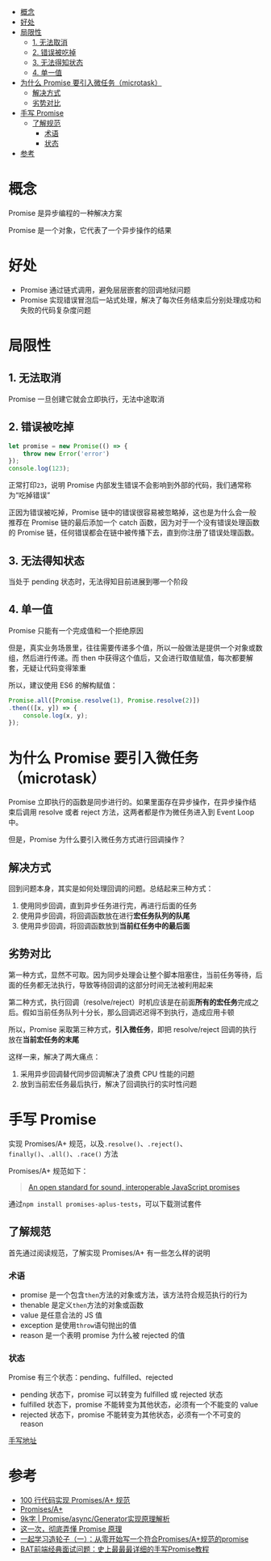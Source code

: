 <!-- TOC -->

- [概念](#概念)
- [好处](#好处)
- [局限性](#局限性)
  - [1. 无法取消](#1-无法取消)
  - [2. 错误被吃掉](#2-错误被吃掉)
  - [3. 无法得知状态](#3-无法得知状态)
  - [4. 单一值](#4-单一值)
- [为什么 Promise 要引入微任务（microtask）](#为什么-promise-要引入微任务microtask)
  - [解决方式](#解决方式)
  - [劣势对比](#劣势对比)
- [手写 Promise](#手写-promise)
  - [了解规范](#了解规范)
    - [术语](#术语)
    - [状态](#状态)
- [参考](#参考)

<!-- /TOC -->
# 概念
Promise 是异步编程的一种解决方案

Promise 是一个对象，它代表了一个异步操作的结果

# 好处
- Promise 通过链式调用，避免层层嵌套的回调地狱问题
- Promise 实现错误冒泡后一站式处理，解决了每次任务结束后分别处理成功和失败的代码复杂度问题

# 局限性
## 1. 无法取消
Promise 一旦创建它就会立即执行，无法中途取消

## 2. 错误被吃掉
```js
let promise = new Promise(() => {
    throw new Error('error')
});
console.log(123);
```
正常打印`23`，说明 Promise 内部发生错误不会影响到外部的代码，我们通常称为“吃掉错误”

正因为错误被吃掉，Promise 链中的错误很容易被忽略掉，这也是为什么会一般推荐在 Promise 链的最后添加一个 catch 函数，因为对于一个没有错误处理函数的 Promise 链，任何错误都会在链中被传播下去，直到你注册了错误处理函数。

## 3. 无法得知状态
当处于 pending 状态时，无法得知目前进展到哪一个阶段

## 4. 单一值
Promise 只能有一个完成值和一个拒绝原因

但是，真实业务场景里，往往需要传递多个值，所以一般做法是提供一个对象或数组，然后进行传递。而 then 中获得这个值后，又会进行取值赋值，每次都要解套，无疑让代码变得笨重

所以，建议使用 ES6 的解构赋值：
```js
Promise.all([Promise.resolve(1), Promise.resolve(2)])
.then(([x, y]) => {
    console.log(x, y);
});
```

# 为什么 Promise 要引入微任务（microtask）
Promise 立即执行的函数是同步进行的。如果里面存在异步操作，在异步操作结束后调用 resolve 或者 reject 方法，这两者都是作为微任务进入到 Event Loop 中。

但是，Promise 为什么要引入微任务方式进行回调操作？

## 解决方式
回到问题本身，其实是如何处理回调的问题。总结起来三种方式：
1. 使用同步回调，直到异步任务进行完，再进行后面的任务
2. 使用异步回调，将回调函数放在进行**宏任务队列的队尾**
3. 使用异步回调，将回调函数放到**当前红任务中的最后面**

## 劣势对比
第一种方式，显然不可取。因为同步处理会让整个脚本阻塞住，当前任务等待，后面的任务都无法执行，导致等待回调的这部分时间无法被利用起来

第二种方式，执行回调（resolve/reject）时机应该是在前面**所有的宏任务**完成之后。假如当前任务队列十分长，那么回调迟迟得不到执行，造成应用卡顿

所以，Promise 采取第三种方式，**引入微任务**，即把 resolve/reject 回调的执行放在**当前宏任务的末尾**

这样一来，解决了两大痛点：
1. 采用异步回调替代同步回调解决了浪费 CPU 性能的问题
2. 放到当前宏任务最后执行，解决了回调执行的实时性问题

# 手写 Promise
实现 Promises/A+ 规范，以及`.resolve()`、`.reject()`、`finally()`、`.all()`、`.race()` 方法

Promises/A+ 规范如下：
> [An open standard for sound, interoperable JavaScript promises](https://promisesaplus.com/)

通过`npm install promises-aplus-tests`，可以下载测试套件

## 了解规范
首先通过阅读规范，了解实现 Promises/A+ 有一些怎么样的说明

### 术语
- promise 是一个包含`then`方法的对象或方法，该方法符合规范执行的行为
- thenable 是定义`then`方法的对象或函数
- value 是任意合法的 JS 值
- exception 是使用`throw`语句抛出的值
- reason 是一个表明 promise 为什么被 rejected 的值

### 状态
Promise 有三个状态：pending、fulfilled、rejected  

- pending 状态下，promise 可以转变为 fulfilled 或 rejected 状态
- fulfilled 状态下，promise 不能转变为其他状态，必须有一个不能变的 value
- rejected 状态下，promise 不能转变为其他状态，必须有一个不可变的 reason

[手写地址](../coding/promise/2021手写promise)

# 参考
- [100 行代码实现 Promises/A+ 规范](https://zhuanlan.zhihu.com/p/83965949)
- [Promises/A+](https://promisesaplus.com/)
- [9k字 | Promise/async/Generator实现原理解析](https://juejin.cn/post/6844904096525189128)
- [这一次，彻底弄懂 Promise 原理](https://juejin.cn/post/6844904063570542599)
- [一起学习造轮子（一）：从零开始写一个符合Promises/A+规范的promise](https://juejin.cn/post/6844903617619558408)
- [BAT前端经典面试问题：史上最最最详细的手写Promise教程](https://juejin.cn/post/6844903625769091079)